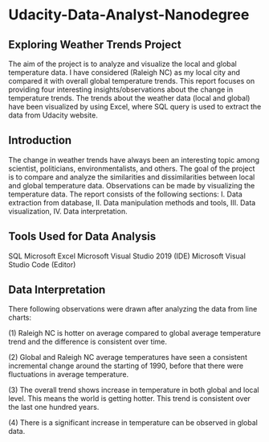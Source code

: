 # Udacity-Data-Analyst-Nanodegree

## Exploring Weather Trends Project

The aim of the project is to analyze and visualize the local and global temperature data. I have considered (Raleigh NC) as my local city and compared it with overall global temperature trends. This report focuses on providing four interesting insights/observations about the change in temperature trends. The trends about the weather data (local and global) have been visualized by using Excel, where SQL query is used to extract the data from Udacity website.

## Introduction

The change in weather trends have always been an interesting topic among scientist, politicians, environmentalists, and others. The goal of the project is to compare and analyze the similarities and dissimilarities between local and global temperature data. Observations can be made by visualizing the temperature data. The report consists of the following sections: I. Data extraction from database, II. Data manipulation methods and tools, III. Data visualization, IV. Data interpretation.

## Tools Used for Data Analysis

SQL
Microsoft Excel
Microsoft Visual Studio 2019 (IDE)
Microsoft Visual Studio Code (Editor)

## Data Interpretation

There following observations were drawn after analyzing the data from line charts:

(1) Raleigh NC is hotter on average compared to global average temperature trend and the difference is consistent over time.

(2) Global and Raleigh NC average temperatures have seen a consistent incremental change around the starting of 1990, before that there were fluctuations in average temperature.

(3) The overall trend shows increase in temperature in both global and local level. This means the world is getting hotter. This trend is consistent over the last one hundred years.

(4) There is a significant increase in temperature can be observed in global data.
